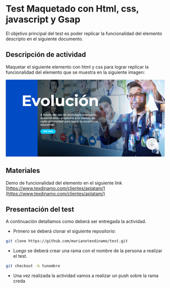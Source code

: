 # Test Maquetado con Html, css, javascript y Gsap
El objetivo principal del test es poder replicar la funcionalidad del elemento descripto en el siguiente documento.

## Descripción de actividad
Maquetar el siguiente elemento con html y css para lograr replicar la funcionalidad del elemento que se muestra en la siguiente imagen:

![](Screenshot_1.png)

## Materiales
Demo de funcionalidad del elemento en el siguiente link [https://www.texdinamo.com/clientes/aplatam/](https://www.texdinamo.com/clientes/aplatam/)

## Presentación del test
A continuación detallamos como deberá ser entregada la actividad.
* Primero se deberá clonar el siguiente repositorio:
```bash
git clone https://github.com/marianotexdinamo/test.git
```
* Luego se deberá crear una rama con el nombre de la persona a realizar el test.
```bash
git checkout -b tunombre
```
* Una vez realizada la actividad vamos a realizar un push sobre la rama creda
